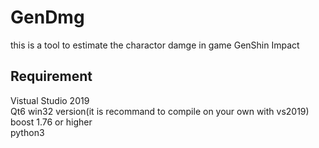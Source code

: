 # GenDmg
this is a tool to estimate the charactor damge in game GenShin Impact
## Requirement ##
Vistual Studio 2019 </br>
Qt6 win32 version(it is recommand to compile on your own with vs2019)</br>
boost 1.76 or higher </br>
python3</br>
